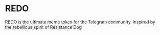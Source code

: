 # REDO
REDO is the ultimate meme token for the Telegram community, inspired by the rebellious spirit of Resistance Dog
